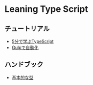 # Leaning Type Script

## チュートリアル

- [5分で学ぶTypeScript](docs/tutorial/TYPE-SCRIPT-IN-5-MINUTES.md)
- [Gulpで自動化](docs/tutorial/GULP.md)

## ハンドブック

- [基本的な型](docs/handbook/BASIC-TYPES.md)